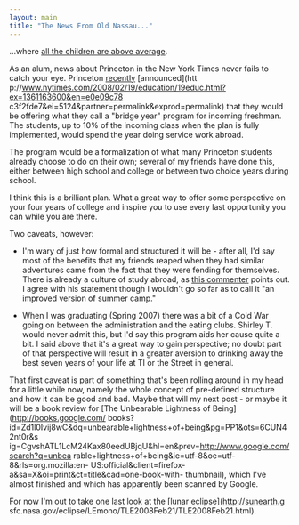 ```yaml
---
layout: main
title: "The News From Old Nassau..."
---
```

...where [all the children are above
average](http://en.wikipedia.org/wiki/Lake_Wobegon_effect).

  
As an alum, news about Princeton in the New York Times never fails to catch
your eye. Princeton
[recently](http://www.dailyprincetonian.com/2008/02/19/20141/) [announced](htt
p://www.nytimes.com/2008/02/19/education/19educ.html?ex=1361163600&en=e0e09c78
c3f2fde7&ei=5124&partner=permalink&exprod=permalink) that they would be
offering what they call a "bridge year" program for incoming freshman. The
students, up to 10% of the incoming class when the plan is fully implemented,
would spend the year doing service work abroad.

  
The program would be a formalization of what many Princeton students already
choose to do on their own; several of my friends have done this, either
between high school and college or between two choice years during school.

  
I think this is a brilliant plan. What a great way to offer some perspective
on your four years of college and inspire you to use every last opportunity
you can while you are there.

  
Two caveats, however:

  
- I'm wary of just how formal and structured it will be - after all, I'd say most of the benefits that my friends reaped when they had similar adventures came from the fact that they were fending for themselves. There is already a culture of study abroad, as [this commenter](http://community.nytimes.com/article/comments/2008/02/19/education/19educ.html?permid=10#comment10) points out. I agree with his statement though I wouldn't go so far as to call it "an improved version of summer camp."  
  
- When I was graduating (Spring 2007) there was a bit of a Cold War going on between the administration and the eating clubs. Shirley T. would never admit this, but I'd say this program aids her cause quite a bit. I said above that it's a great way to gain perspective; no doubt part of that perspective will result in a greater aversion to drinking away the best seven years of your life at TI or the Street in general.   
  
That first caveat is part of something that's been rolling around in my head
for a little while now, namely the whole concept of pre-defined structure and
how it can be good and bad. Maybe that will my next post - or maybe it will be
a book review for [The Unbearable Lightness of Being](http://books.google.com/
books?id=Zd1l0Ivij8wC&dq=unbearable+lightness+of+being&pg=PP1&ots=6CUN42nt0r&s
ig=CgvshATL1LcM24Kax80eedUBjqU&hl=en&prev=http://www.google.com/search?q=unbea
rable+lightness+of+being&ie=utf-8&oe=utf-8&rls=org.mozilla:en-
US:official&client=firefox-a&sa=X&oi=print&ct=title&cad=one-book-with-
thumbnail), which I've almost finished and which has apparently been scanned
by Google.

  
For now I'm out to take one last look at the [lunar eclipse](http://sunearth.g
sfc.nasa.gov/eclipse/LEmono/TLE2008Feb21/TLE2008Feb21.html).

